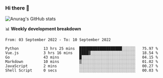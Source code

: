 ### Hi there 👋
![Anurag's GitHub stats](https://github-readme-stats.vercel.app/api?username=jami1024&show_icons=true&theme=radical)

📊 **Weekly development breakdown**
<!--START_SECTION:waka-->

```text
From: 03 September 2022 - To: 10 September 2022

Python           13 hrs 25 mins  ███████████████████░░░░░░   75.97 %
Vue.js           3 hrs 16 mins   ████▓░░░░░░░░░░░░░░░░░░░░   18.54 %
Go               43 mins         █░░░░░░░░░░░░░░░░░░░░░░░░   04.15 %
Markdown         10 mins         ▒░░░░░░░░░░░░░░░░░░░░░░░░   01.02 %
JavaScript       2 mins          ░░░░░░░░░░░░░░░░░░░░░░░░░   00.27 %
Shell Script     0 secs          ░░░░░░░░░░░░░░░░░░░░░░░░░   00.03 %
```

<!--END_SECTION:waka-->
<!--
**jami1024/jami1024** is a ✨ _special_ ✨ repository because its `README.md` (this file) appears on your GitHub profile.

Here are some ideas to get you started:

- 🔭 I’m currently working on ...
- 🌱 I’m currently learning ...
- 👯 I’m looking to collaborate on ...
- 🤔 I’m looking for help with ...
- 💬 Ask me about ...
- 📫 How to reach me: ...
- 😄 Pronouns: ...
- ⚡ Fun fact: ...
-->

